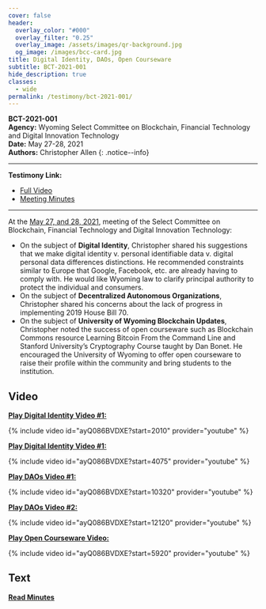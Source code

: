 ```yaml
---
cover: false
header:
  overlay_color: "#000"
  overlay_filter: "0.25"
  overlay_image: /assets/images/qr-background.jpg
  og_image: /images/bcc-card.jpg
title: Digital Identity, DAOs, Open Courseware
subtitle: BCT-2021-001
hide_description: true
classes:
  - wide
permalink: /testimony/bct-2021-001/
---
```


**BCT-2021-001**<br>
**Agency:** Wyoming Select Committee on Blockchain, Financial Technology and Digital Innovation Technology<br>
**Date:** May 27-28, 2021<br>
**Authors:** Christopher Allen
{: .notice--info}

---

**Testimony Link:**
  * [Full Video](https://www.youtube.com/watch?v=ayQ086BVDXE)
  * [Meeting Minutes](https://wyoleg.gov/InterimCommittee/2021/S19-20210527MeetingMinutes.pdf)

---

At the [May 27, and 28, 2021](https://wyoleg.gov/InterimCommittee/2021/S19-20210527MeetingMinutes.pdf), meeting of the Select Committee on Blockchain, Financial Technology and Digital Innovation Technology:
* On the subject of **Digital Identity**, Christopher shared his suggestions that we make digital identity v. personal identifiable data v. digital personal data differences distinctions. He recommended constraints similar to Europe that Google, Facebook, etc. are already having to comply with. He would like Wyoming law to clarify principal authority to protect the individual and consumers. 
* On the subject of **Decentralized Autonomous Organizations**, Christopher shared his concerns about the lack of progress in implementing 2019 House Bill 70. 
* On the subject of **University of Wyoming Blockchain Updates**, Christopher noted the success of open courseware such as Blockchain Commons resource Learning Bitcoin From the Command Line and Stanford University’s Cryptography Course taught by Dan Bonet. He encouraged the University of Wyoming to offer open courseware to raise their profile within the community and bring students to the institution.

## Video

[**Play Digital Identity Video #1:**](https://www.youtube.com/watch?v=ayQ086BVDXE&t=2010s)

{% include video id="ayQ086BVDXE?start=2010" provider="youtube" %}

[**Play Digital Identity Video #1:**](https://www.youtube.com/watch?v=ayQ086BVDXE&t=4075s)

{% include video id="ayQ086BVDXE?start=4075" provider="youtube" %}

[**Play DAOs Video #1:**](https://www.youtube.com/watch?v=ayQ086BVDXE&t=10320s)

{% include video id="ayQ086BVDXE?start=10320" provider="youtube" %}

[**Play DAOs Video #2:**](https://www.youtube.com/watch?v=ayQ086BVDXE&t=12120s)

{% include video id="ayQ086BVDXE?start=12120" provider="youtube" %}

[**Play Open Courseware Video:**](https://www.youtube.com/watch?v=ayQ086BVDXE&t=5920s)

{% include video id="ayQ086BVDXE?start=5920" provider="youtube" %}

## Text

<a href="https://wyoleg.gov/InterimCommittee/2021/S19-20210527MeetingMinutes.pdf"><b>Read Minutes</b></a>
